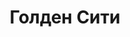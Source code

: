 --- 
title: "Голден Сити" 
site: "www.gcity.com.ua" 
town: "Ялта" 
tel: ["+7 (978) 739-48-17, +38 096 482-27-30"] 
address: "Россия, Республика Крым, г.Ялта, ул.Пушкинская 7, ТЦ \"Проспект\",5 этаж." 
mail: "info@gcity.com.ua" 
--- 